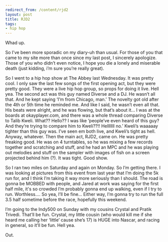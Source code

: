 ```yaml
---
redirect_from: /content/rjd2
layout: post
title: RJD2
tags:
- hip hop
---
```

Whad up.

So I’ve been more sporadic on my diary-uh than usual. For those of you that came to my site more than once since my last post, I sincerely apologize. Those of you who didn’t even notice, I hope you die a lonely and miserable death (just kidding, i’m sure you’re really great).

So I went to a hip hop show at The Abbey last Wednesday. It was pretty cool. I only saw the last few songs of the first opening act, but they were pretty good. They were a live hip hop group, so props for doing it live. Hell yea. The second act was this guy named Diverse and a DJ. He wasn’t all that. And he kept saying ‘I’m from Chicago, man.’ The novelty got old after the 4th or 5th time he reminded me. And like I said, he wasn’t even all that. His beats were alright, and he was flowing, but that’s about it... I was at the boards at okayplayer.com, and there was a whole thread comparing Diverse to Talib Kweli. What?? Hello?? I was like ‘people’ve even heard of this guy? And they’re trying to compare him to Kweli??!! Helllllll no.’ Kweli’s waaaaay tighter than this guy was. I’ve seen em both live, and Kweli’s tight as hell. Anyway, whatever. Then the main act, RJD2, came on. He was pretty freaking good. He was on 4 turntables, so he was mixing a few records together and scratching and stuff, and he had an MPC and he was playing out melodies and stuff on the sampler with images of fish on a screen projected behind him (?). It was tight. Good show.

So I ran two miles on Saturday and again on Monday. So I’m getting there. I was looking at pictures from this event from last year that I’m doing the 5k run for, and I think I’m taking it way more seriously than I should. The road is gonna be MOBBED with people, and Jared at work was saying for the first half mile, it's so crowded I’m probably gonna end up walking, even if I try to run. Worthless.... So yea, I’ll be fine... Either way, I’m gonna try to run the full 3.5 half sometime before the race, hopefully this weekend.

I’m going to the Indy500 on Sunday with my cousins Crystal and Pratik Trivedi. That’ll be fun. Crystal, my little cousin (who would kill me if she heard me calling her ‘little’ cause she’s 17) is HUGE into Nascar, and racing in general, so it’ll be fun. Hell yea.

Out.
